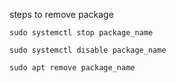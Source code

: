 steps to remove package

```shell
sudo systemctl stop package_name
```

```shell
sudo systemctl disable package_name
```

```shell
sudo apt remove package_name
```
